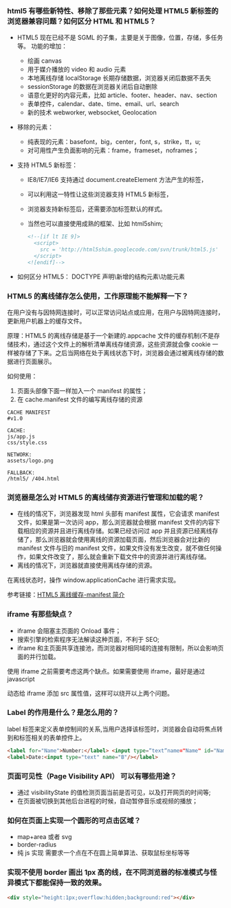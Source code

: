 ### html5 有哪些新特性、移除了那些元素？如何处理 HTML5 新标签的浏览器兼容问题？如何区分 HTML 和 HTML5？

- HTML5 现在已经不是 SGML 的子集，主要是关于图像，位置，存储，多任务等。
功能的增加：

  - 绘画 canvas
  - 用于媒介播放的 video 和 audio 元素
  - 本地离线存储 localStorage 长期存储数据，浏览器关闭后数据不丢失
  - sessionStorage 的数据在浏览器关闭后自动删除
  - 语意化更好的内容元素，比如 article、footer、header、nav、section
  - 表单控件，calendar、date、time、email、url、search
  - 新的技术 webworker, websocket, Geolocation
- 移除的元素：
  
  - 纯表现的元素：basefont，big，center，font, s，strike，tt，u;
  - 对可用性产生负面影响的元素：frame，frameset，noframes；
- 支持 HTML5 新标签：

  - IE8/IE7/IE6 支持通过 document.createElement 方法产生的标签，
  - 可以利用这一特性让这些浏览器支持 HTML5 新标签，
  - 浏览器支持新标签后，还需要添加标签默认的样式。
  - 当然也可以直接使用成熟的框架、比如 html5shim;

    ```html
    <!--[if lt IE 9]>
      <script>
        src = 'http://html5shim.googlecode.com/svn/trunk/html5.js'
      </script>
    <![endif]-->
    ```

- 如何区分 HTML5： DOCTYPE 声明\新增的结构元素\功能元素



### HTML5 的离线储存怎么使用，工作原理能不能解释一下？

在用户没有与因特网连接时，可以正常访问站点或应用，在用户与因特网连接时，更新用户机器上的缓存文件。

原理：HTML5 的离线存储是基于一个新建的.appcache 文件的缓存机制(不是存储技术)，通过这个文件上的解析清单离线存储资源，这些资源就会像 cookie 一样被存储了下来。之后当网络在处于离线状态下时，浏览器会通过被离线存储的数据进行页面展示。

如何使用：

1. 页面头部像下面一样加入一个 manifest 的属性；
2. 在 cache.manifest 文件的编写离线存储的资源

```
CACHE MANIFEST
#v1.0

CACHE:
js/app.js
css/style.css

NETWORK:
assets/logo.png

FALLBACK:
/html5/ /404.html
```


### 浏览器是怎么对 HTML5 的离线储存资源进行管理和加载的呢？

- 在线的情况下，浏览器发现 html 头部有 manifest 属性，它会请求 manifest 文件，如果是第一次访问 app，那么浏览器就会根据 manifest 文件的内容下载相应的资源并且进行离线存储。如果已经访问过 app 并且资源已经离线存储了，那么浏览器就会使用离线的资源加载页面，然后浏览器会对比新的 manifest 文件与旧的 manifest 文件，如果文件没有发生改变，就不做任何操作，如果文件改变了，那么就会重新下载文件中的资源并进行离线存储。
- 离线的情况下，浏览器就直接使用离线存储的资源。

在离线状态时，操作 window.applicationCache 进行需求实现。

参考链接：[HTML5 离线缓存-manifest 简介](https://yanhaijing.com/html/2014/12/28/html5-manifest/)



### iframe 有那些缺点？

- iframe 会阻塞主页面的 Onload 事件；
- 搜索引擎的检索程序无法解读这种页面，不利于 SEO;
- iframe 和主页面共享连接池，而浏览器对相同域的连接有限制，所以会影响页面的并行加载。

使用 iframe 之前需要考虑这两个缺点。如果需要使用 iframe，最好是通过 javascript

动态给 iframe 添加 src 属性值，这样可以绕开以上两个问题。



### Label 的作用是什么？是怎么用的？

label 标签来定义表单控制间的关系,当用户选择该标签时，浏览器会自动将焦点转到和标签相关的表单控件上。

```html
<label for="Name">Number:</label> <input type=“text“name="Name" id="Name"/>
<label>Date:<input type="text" name="B"/></label>
```



### 页面可见性（Page Visibility API） 可以有哪些用途？

- 通过 visibilityState 的值检测页面当前是否可见，以及打开网页的时间等;
- 在页面被切换到其他后台进程的时候，自动暂停音乐或视频的播放；



### 如何在页面上实现一个圆形的可点击区域？

- map+area 或者 svg
- border-radius
- 纯 js 实现 需要求一个点在不在圆上简单算法、获取鼠标坐标等等



### 实现不使用 border 画出 1px 高的线，在不同浏览器的标准模式与怪异模式下都能保持一致的效果。

```html
<div style="height:1px;overflow:hidden;background:red"></div>
```